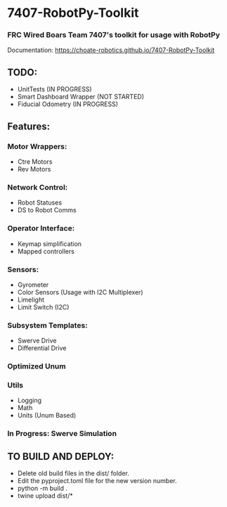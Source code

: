 # 7407-RobotPy-Toolkit  
### FRC Wired Boars Team 7407's toolkit for usage with RobotPy  

Documentation: https://choate-robotics.github.io/7407-RobotPy-Toolkit

## TODO:
 - UnitTests (IN PROGRESS)
 - Smart Dashboard Wrapper (NOT STARTED)
 - Fiducial Odometry (IN PROGRESS)

## Features:  
### Motor Wrappers:  
 - Ctre Motors
 - Rev Motors
### Network Control:
 - Robot Statuses
 - DS to Robot Comms
### Operator Interface:
 - Keymap simplification
 - Mapped controllers
### Sensors:
 - Gyrometer
 - Color Sensors (Usage with I2C Multiplexer)
 - Limelight
 - Limit Switch (I2C)
### Subsystem Templates:
 - Swerve Drive
 - Differential Drive
### Optimized Unum
### Utils
 - Logging
 - Math
 - Units (Unum Based)
### In Progress: Swerve Simulation

## TO BUILD AND DEPLOY:
 - Delete old build files in the dist/ folder.
 - Edit the pyproject.toml file for the new version number.
 - python -m build .
 - twine upload dist/*
